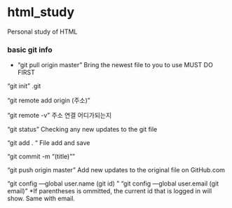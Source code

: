 # html_study
Personal study of HTML
### basic git info
- “git pull origin master” Bring the newest file to you to use MUST DO FIRST

“git init”     .git

“git remote add origin (주소)” 

“git remote -v”  주소 연결 어디가되는지 

“git status” Checking any new updates to the git file

“git add . “ File add and save 

“git commit -m “(title)”” 

“git push origin master” Add new updates to the original file on GitHub.com

“git config —global user.name (git id) ”
“git config —global user.email (git email)”
*If parentheses is ommitted, the current id that is logged in will show. Same with email.

